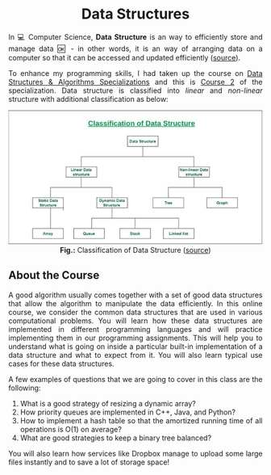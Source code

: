 <h1 align = "center">Data Structures</h1>

<div align = "justify">

In 💻 Computer Science, **Data Structure** is an way to efficiently store and manage data 🆗 - in other words, it is an way of arranging data on a computer so that it can be accessed and updated efficiently ([source](https://www.geeksforgeeks.org/data-structures/)).

To enhance my programming skills, I had taken up the course on [Data Structures & Algorithms Specializations](https://www.coursera.org/specializations/data-structures-algorithms) and this is [Course 2](coursera.org/learn/data-structures?specialization=data-structures-algorithms) of the specialization. Data structure is classified into *linear* and *non-linear* structure with additional classification as below:

<div align = "center">

![Classification of Data Structure](./assets/images/data-structure-types.jpg)
**Fig.:** Classification of Data Structure ([source](https://www.geeksforgeeks.org/data-structures/))

</div>

## About the Course

A good algorithm usually comes together with a set of good data structures that allow the algorithm to manipulate the data efficiently. In this online course, we consider the common data structures that are used in various computational problems. You will learn how these data structures are implemented in different programming languages and will practice implementing them in our programming assignments. This will help you to understand what is going on inside a particular built-in implementation of a data structure and what to expect from it. You will also learn typical use cases for these data structures.

A few examples of questions that we are going to cover in this class are the following:
  1. What is a good strategy of resizing a dynamic array?
  2. How priority queues are implemented in C++, Java, and Python?
  3. How to implement a hash table so that the amortized running time of all operations is O(1) on average?
  4. What are good strategies to keep a binary tree balanced? 

You will also learn how services like Dropbox manage to upload some large files instantly and to save a lot of storage space!

</div>
